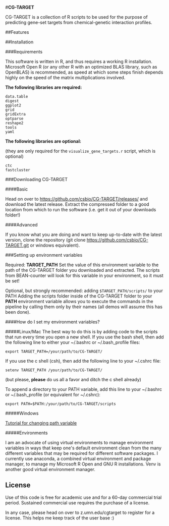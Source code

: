 #**CG-TARGET**

CG-TARGET is a collection of R scripts to be used for the purpose of predicting gene-set targets from chemical-genetic interaction profiles.

##Features

##Installation

###Requirements

This software is written in R, and thus requires a working R installation. Microsoft Open R (or any other R with an optimized BLAS library, such as OpenBLAS) is recommended, as speed at which some steps finish depends highly on the speed of the matrix multiplications involved.

__**The following libraries are required:**__

	data.table
	digest
	ggplot2
	grid
	gridExtra
	optparse
	reshape2
	tools
	yaml

__**The following libraries are optional:**__

(they are only required for the `visualize_gene_targets.r` script, which is optional)

	ctc
	fastcluster

###Downloading CG-TARGET

####Basic

Head on over to https://github.com/csbio/CG-TARGET/releases/ and download the latest release. Extract the compressed folder to a good location from which to run the software (i.e. get it out of your downloads folder!)

####Advanced

If you know what you are doing and want to keep up-to-date with the latest version, clone the repository (git clone https://github.com/csbio/CG-TARGET.git or windows equivalent).


###Setting up environment variables

Required: **TARGET_PATH**
Set the value of this environment variable to the path of the CG-TARGET folder you downloaded and extracted. The scripts from BEAN-counter will look for this variable in your environment, so it must be set!

Optional, but strongly recommended: adding `$TARGET_PATH/scripts/` to your PATH
Adding the scripts folder inside of the CG-TARGET folder to your **PATH** environment variable allows you to execute the commands in the pipeline by calling them only by their names (all demos will assume this has been done).

####How do I set my environment variables?

#####Linux/Mac
The best way to do this is by adding code to the scripts that run every time you open a new shell. If you use the bash shell, then add the following line to either your ~/.bashrc or ~/.bash_profile files:

```
export TARGET_PATH=/your/path/to/CG-TARGET/
```

If you use the c shell (csh), then add the following line to your ~/.cshrc file:

```
setenv TARGET_PATH /your/path/to/CG-TARGET/
```

(but please, **please** do us all a favor and ditch the c shell already)

To append a directory to your PATH variable, add this line to your ~/.bashrc or ~/.bash_profile (or equivalent for ~/.cshrc):

```
export PATH=$PATH:/your/path/to/CG-TARGET/scripts
```

#####Windows

[Tutorial for changing path variable](http://www.computerhope.com/issues/ch000549.htm)

#####Environments

I am an advocate of using virtual environments to manage environment variables in ways that keep one's default environment clean from the many different variables that may be required for different software packages. I currently use anaconda, a combined virtual environment and package manager, to manage my Microsoft R Open and GNU R installations. Venv is another good virtual environment manager.


License
-------
Use of this code is free for academic use and for a 60-day commercial trial period. Sustained commercial use requires the purchase of a license.

In any case, please head on over to z.umn.edu/cgtarget to register for a license. This helps me keep track of the user base :)
